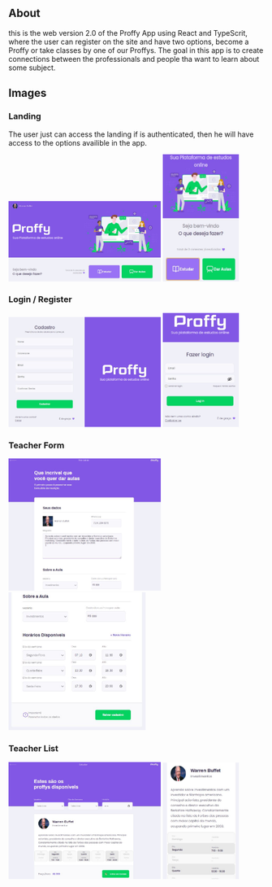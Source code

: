 ## About 

this is the web version 2.0 of the Proffy App using React and TypeScrit, where the user can register on the site and have two options, become a Proffy or take classes by one of our Proffys.
The goal in this app is to create connections between the professionals and people tha want to learn about some subject.

## Images

### Landing
The user just can access the landing if is authenticated, then he will have access to the options availible in the app.
<div style={{display: flex}}>
<img src="public/git-images/Landing.PNG" alt="drawing" width="300px"/>
<img src="public/git-images/landing 2.JPG" alt="drawing" width="150px" height="250px" />
</div>

### Login / Register
<div style={{display: flex}}>
<img src="public/git-images/cadastro.JPG" alt="drawing" width="300px" style={{margin-right: 15px}}/>
<img src="public/git-images/login.JPG" alt="drawing" width="150px" />
</div>

### Teacher Form
<div style={{display: flex}}>
<img src="public/git-images/teacher form.JPG" alt="drawing" width="300px" style={{margin-right: 15px}}/>
<img src="public/git-images/teacher form 2.JPG" alt="drawing" width="270px" />
</div>

### Teacher List 
<div style={{display: flex}}>
<img src="public/git-images/teacher list.JPG" alt="drawing" width="300px" style={{margin-right: 15px}}/>
<img src="public/git-images/teacher list 2.JPG" alt="drawing" width="150px" />
</div>
